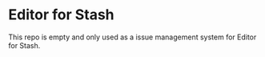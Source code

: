 # Editor for Stash
This repo is empty and only used as a issue management system for Editor for Stash.
